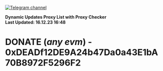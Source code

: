 [![Telegram channel](https://img.shields.io/endpoint?url=https://runkit.io/damiankrawczyk/telegram-badge/branches/master?url=https://t.me/n4z4v0d)](https://t.me/n4z4v0d) 

**Dynamic Updates Proxy List with Proxy Checker**  
**Last Updated: 16.12.23 16:48**

# DONATE (_any evm_) - 0xDEADf12DE9A24b47Da0a43E1bA70B8972F5296F2
